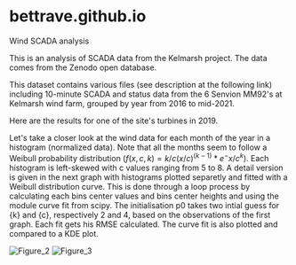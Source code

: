 # bettrave.github.io
Wind SCADA analysis

This is an analysis of SCADA data from the Kelmarsh project. The data comes from the Zenodo open database.

This dataset contains various files (see description at the following link) including 10-minute SCADA and status data from the 6 Senvion MM92's at Kelmarsh wind farm, grouped by year from 2016 to mid-2021.

Here are the results for one of the site's turbines in 2019. 

Let's take a closer look at the wind data for each month of the year in a histogram (normalized data). Note that all the months seem to follow a Weibull probability distribution ($f(x, c, k) = {k/c}(x/c)^(k-1)*e^-{x/c}^k$). Each histogram is left-skewed with c values ranging from 5 to 8. A detail version is given in the next graph with histograms plotted separetly and fitted with a Weibull distribution curve. This is done through a loop process by calculating each bins center values and bins center heights and using the module curve fit from scipy. The initialisation p0 takes two intial guess for {k} and {c}, respectively 2 and 4, based on the observations of the first graph. Each fit gets his RMSE calculated. The curve fit is also plotted and compared to a KDE plot.

![Figure_2](https://github.com/user-attachments/assets/7bcbd733-9ce6-47e2-8369-6a0273f5e5a5)
![Figure_3](https://github.com/user-attachments/assets/92cbf7cd-9d10-49c6-b169-23f5ce842778)

